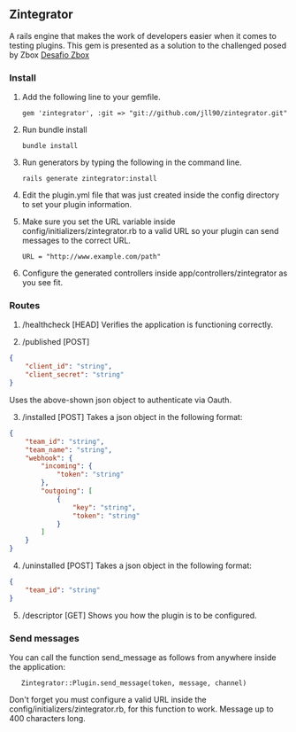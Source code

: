 ## Zintegrator

A rails engine that makes the work of developers easier when it comes to testing plugins. This gem is presented as a solution to the challenged posed by Zbox [Desafio Zbox](https://gist.github.com/enahum/274a815bd10ffa69c516)

### Install
1. Add the following line to your gemfile.
   ```
   gem 'zintegrator', :git => "git://github.com/jll90/zintegrator.git"
   ```

2. Run bundle install
   ```
   bundle install
   ```
   
3. Run generators by typing the following in the command line.
   ```
   rails generate zintegrator:install
   ```

4. Edit the plugin.yml file that was just created inside the config directory to set your plugin information.

5. Make sure you set the URL variable inside config/initializers/zintegrator.rb to a valid URL so your plugin can 
send messages to the correct URL.
   ```
   URL = "http://www.example.com/path"
   ```
   
6. Configure the generated controllers inside app/controllers/zintegrator as you see fit. 

### Routes

1. /healthcheck [HEAD]
Verifies the application is functioning correctly.

2. /published [POST]
```json
{
    "client_id": "string",
    "client_secret": "string"
}
```
Uses the above-shown json object to authenticate via Oauth.

3. /installed [POST]
Takes a json object in the following format:
```json
{
    "team_id": "string",
    "team_name": "string",
    "webhook": {
        "incoming": {
            "token": "string"
        },
        "outgoing": [
            {
                "key": "string",
                "token": "string"
            }
        ]
    }
}
```

4. /uninstalled [POST]
Takes a json object in the following format:
```json
{
    "team_id": "string"
}
```

5. /descriptor [GET]
Shows you how the plugin is to be configured.


### Send messages

You can call the function send_message as follows from anywhere inside the application:
```
   Zintegrator::Plugin.send_message(token, message, channel)
```

Don't forget you must configure a valid URL inside the config/initializers/zintegrator.rb, for this function to work. Message up to 400 characters long. 